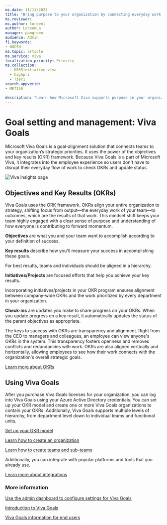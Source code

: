 ```yaml
---
ms.date: 11/11/2022
title: "Bring purpose to your organization by connecting everyday work to strategic priorities"
ms.reviewer: 
ms.author: loreenl
author: LoreenLa
manager: pamgreen
audience: Admin
f1.keywords:
- NOCSH
ms.topic: article
ms.service: viva
localization_priority: Priority
ms.collection:
  - M365initiative-viva
  - highpri
  - Tier1
search.appverid:
- MET150

description: "Learn how Microsoft Viva supports purpose in your organization."
---
```

# Goal setting and management: Viva Goals

Microsoft Viva Goals is a goal-alignment solution that connects teams to your organization’s strategic priorities. It uses the power of the objectives and key results (OKR) framework. Because Viva Goals is a part of Microsoft Viva, it integrates into the employee experience so users don't have to disrupt their everyday flow of work to check OKRs and update status.

![Viva Insights page](media/viva-goals.png)

## Objectives and Key Results (OKRs)

Viva Goals uses the ORK framework. OKRs align your entire organization to strategy, shifting focus from output—the everyday work of your team—to outcomes, which are the results of that work. This mindset shift keeps your team highly engaged with a clear sense of purpose and understanding of how everyone is contributing to forward momentum.

**Objectives** are what you and your team want to accomplish according to your definition of success.

**Key results** describe how you'll measure your success in accomplishing these goals.

For best results, teams and individuals should be aligned in a hierarchy.

**Initiatives/Projects** are focused efforts that help you achieve your key results.

Incorporating initiatives/projects in your OKR program ensures alignment between company-wide OKRs and the work prioritized by every department in your organization.

**Check-ins** are updates you make to share progress on your OKRs. When you update progress on a key result, it automatically updates the status of the parent objectives as appropriate.

The keys to success with OKRs are transparency and alignment. Right from the CEO to managers and colleagues, an employee can view anyone's OKRs in the system. This transparency fosters openness and removes conflicts and redundancies with work. OKRs are also aligned vertically and horizontally, allowing employees to see how their work connects with the organization's overall strategic goals.

[Learn more about OKRs](/viva/goals/get-to-know-okrs)

## Using Viva Goals

After you purchase Viva Goals licenses for your organization, you can log into Viva Goals using your Azure Active Directory credentials. You can set up your OKR model and create one or more Viva Goals organizations to contain your OKRs. Additionally, Viva Goals supports multiple levels of hierarchy, from department level down to individual teams and functional units.

[Set up your OKR model](/viva/goals/configure-okr-model)

[Learn how to create an organization](/viva/goals/log-in-create-and-join-organizations)

[Learn how to create teams and sub-teams](/viva/goals/create-and-edit-teams-and-subteams)

Additionally, you can integrate with popular platforms and tools that you already use.

[Learn more about integrations](/viva/goals/integrations-overview)

### More information

[Use the admin dashboard to configure settings for Viva Goals](/viva/goals/navigate-admin-dashboard)

[Introduction to Viva Goals](/viva/goals/intro-to-ms-viva-goals)

[Viva Goals information for end users](https://support.microsoft.com/office/introducing-microsoft-viva-goals-bd651be7-472a-4f40-8fdd-6fcead79f3ad)
